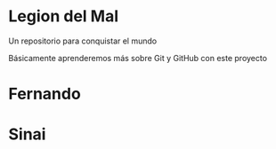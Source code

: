 # Legion del Mal
Un repositorio para conquistar el mundo

Básicamente aprenderemos más sobre Git y GitHub con este proyecto


# Fernando

# Sinai 
